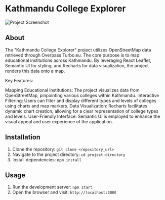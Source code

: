 # Kathmandu College Explorer

![Project Screenshot](../college-project/src/images/hero.png)


## About
The "Kathmandu College Explorer" project utilizes OpenStreetMap data retrieved through Overpass Turbo.eu. The core purpose is to map educational institutions across Kathmandu. By leveraging React Leaflet, Semantic UI for styling, and Recharts for data visualization, the project renders this data onto a map.

Key Features:

Mapping Educational Institutions: The project visualizes data from OpenStreetMap, pinpointing various colleges within Kathmandu.
Interactive Filtering: Users can filter and display different types and levels of colleges using charts and map markers.
Data Visualization: Recharts facilitates dynamic chart creation, allowing for a clear representation of college types and levels.
User-Friendly Interface: Semantic UI is employed to enhance the visual appeal and user experience of the application.

## Installation
1. Clone the repository: `git clone <repository_url>`
2. Navigate to the project directory: `cd project-directory`
3. Install dependencies: `npm install`

## Usage
1. Run the development server: `npm start`
2. Open the browser and visit: `http://localhost:3000`



